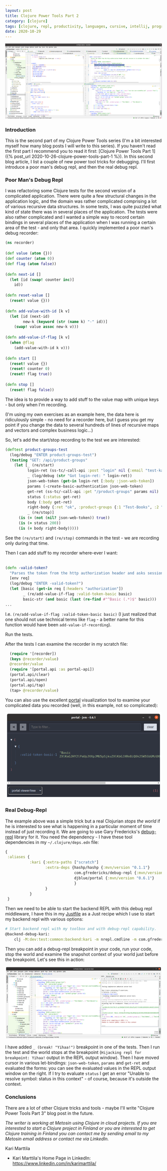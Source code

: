 ```yaml
---
layout: post
title: Clojure Power Tools Part 2
category: [clojure]
tags: [clojure, repl, productivity, languages, cursive, intellij, programming]
date: 2020-10-29
---
```


![IntelliJ IDEA and Cursive](/img/2020-10-29-clojure-power-tools-part-2_img_1.png)


### Introduction

This is the second part of my Clojure Power Tools series (I'm a bit interested myself how many blog posts I will write to this series). If you haven't read the first part I recommend you to read it first: [Clojure Power Tools Part 1]({% post_url 2020-10-26-clojure-power-tools-part-1 %}). In this second blog article, I list a couple of new power tool tricks for debugging. I'll first introduce a poor man's debug repl, and then the real debug repl.

### Poor Man's Debug Repl

I was refactoring some Clojure tests for the second version of a complicated application. There were quite a few structural changes in the application logic, and the domain was rather complicated comprising a lot of various recursive data structures. In some tests, I was quite puzzled what kind of state there was in several places of the application. The tests were also rather complicated and I wanted a simple way to record certain bindings in several places of the application when I was running a certain area of the test - and only that area. I quickly implemented a poor man's debug recorder:

```clojure
(ns recorder)

(def value (atom {}))
(def counter (atom 0))
(def flag (atom false))

(defn next-id []
  (let [id (swap! counter inc)]
    id))

(defn reset-value []
  (reset! value {}))

(defn add-value-with-id [k v]
  (let [id (next-id)
        new-k (keyword (str (name k) "-" id))]
    (swap! value assoc new-k v)))

(defn add-value-if-flag [k v]
  (when @flag
    (add-value-with-id k v)))

(defn start []
  (reset! value {})
  (reset! counter 0)
  (reset! flag true))

(defn stop []
  (reset! flag false))
```

The idea is to provide a way to add stuff to the value map with unique keys - but only when I'm recording.

(I'm using my own exercises as an example here, the data here is ridiculously simple - no need for a recorder here, but I guess you get my point if you change the data to several hundreds of lines of recursive maps and vectors and complex business logic...)

So, let's add the start/stop recording to the test we are interested:

```clojure
(deftest product-groups-test
  (log/debug "ENTER product-groups-test")
  (testing "GET: /api/product-groups"
    (let [_ (re/start)
          login-ret (ss-tc/-call-api :post "login" nil {:email "test-kari.karttinen@foo.com" :password "Kari"})
          _ (log/debug (str "Got login-ret: " login-ret))
          json-web-token (get-in login-ret [:body :json-web-token])
          params (-create-basic-authentication json-web-token)
          get-ret (ss-tc/-call-api :get "/product-groups" params nil)
          status (:status get-ret)
          body (:body get-ret)
          right-body {:ret "ok", :product-groups {:1 "Test-Books", :2 "Test-Movies"}}
          _ (re/stop)]
      (is (= (not (nil? json-web-token)) true))
      (is (= status 200))
      (is (= body right-body)))))
```

See the `(re/start)` and `(re/stop)` commands in the test - we are recording only during that time.

Then I can add stuff to my recorder where-ever I want:

```clojure

(defn -valid-token?
  "Parses the token from the http authorization header and asks session ns to validate the token."
  [env req]
  (log/debug "ENTER -valid-token?")
  (let [basic (get-in req [:headers "authorization"])
        _ (re/add-value-if-flag :valid-token-basic basic)
        basic-str (and basic (last (re-find #"^Basic (.*)$" basic)))
...
```

I.e. `(re/add-value-if-flag :valid-token-basic basic)` (I just realized that one should not use technical terms like `flag` - a better name for this function would have been `add-value-if-recording`). 

Run the tests.

After the tests I can examine the recorder in my scratch file:

```clojure
  (require '[recorder])
  (keys @recorder/value)
  @recorder/value
  (require '[portal.api :as portal-api])
  (portal.api/clear)
  (portal.api/open)
  (portal.api/tap)
  (tap> @recorder/value)
```

You can also use the excellent [portal](https://github.com/djblue/portal) visualization tool to examine your complicated data you recorded (well, in this example, not so complicated):

![Panel](/img/2020-10-29-clojure-power-tools-part-2_img_2.png)

### Real Debug-Repl

The example above was a simple trick but a real Clojurian *stops the world* if he is interested to see what is happening in a particular moment of time instead of just recording it. We are going to use Gary Fredericks's [debug-repl](https://github.com/gfredericks/debug-repl) library for it. You need the dependency - I have these tool dependencies in my `~/.clojure/deps.edn` file:

```clojure
{
 :aliases {
           :kari {:extra-paths ["scratch"]
                  :extra-deps {hashp/hashp {:mvn/version "0.1.1"}
                               com.gfredericks/debug-repl {:mvn/version "0.0.11"}
                               djblue/portal {:mvn/version "0.6.1"}
                               }
                  }
           }
 }
```

Then we need to be able to start the backend REPL with this debug repl middleware, I have this in my [Justfile](https://github.com/casey/just) as a Just recipe which I use to start my backend repl with various options:

```bash
# Start backend repl with my toolbox and with debug-repl capability.
@backend-debug-kari:
    clj -M:dev:test:common:backend:kari -m nrepl.cmdline -m com.gfredericks.debug-repl/wrap-debug-repl -i -C
```

Then you can add a debug-repl breakpoint in your code, run your code, stop the world and examine the snapshot context of your world just before the breakpoint. Let's see this in action:

![debug-repl](/img/2020-10-29-clojure-power-tools-part-2_img_3.png)

I have added `_ (break! "Yihaa!")` breakpoint in one of the tests. Then I run the test and the world stops at the breakpoint (`Hijacking repl for breakpoint: Yihaa!` output in the REPL output window). Then I have moved cursor in various let-bindings: `json-web-token`, `params` and `get-ret` and evaluated the forms: you can see the evaluated values in the REPL output window on the right. If I try to evaluate `status` I get an error "Unable to resolve symbol: status in this context" - of course, because it's outside the context.


### Conclusions

There are a lot of other Clojure tricks and tools - maybe I'll write "Clojure Power Tools Part 3" blog post in the future.


*The writer is working at Metosin using Clojure in cloud projects. If you are interested to start a Clojure project in Finland or you are interested to get Clojure training in Finland you can contact me by sending email to my Metosin email address or contact me via LinkedIn.*

Kari Marttila

* Kari Marttila's Home Page in LinkedIn: <https://www.linkedin.com/in/karimarttila/>
